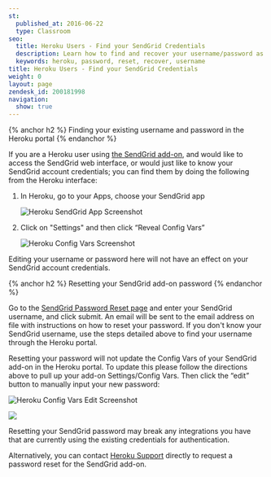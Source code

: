```yaml
---
st:
  published_at: 2016-06-22
  type: Classroom
seo:
  title: Heroku Users - Find your SendGrid Credentials
  description: Learn how to find and recover your username/password as a SendGrid add-on user...
  keywords: heroku, password, reset, recover, username
title: Heroku Users - Find your SendGrid Credentials
weight: 0
layout: page
zendesk_id: 200181998
navigation:
  show: true
---
```


{% anchor h2 %}
Finding your existing username and password in the Heroku portal
{% endanchor %}

If you are a Heroku user using [the SendGrid add-on](https://addons.heroku.com/sendgrid), and would like to access the SendGrid web interface, or would just like to know your SendGrid account credentials; you can find them by doing the following from the Heroku interface:

1. In Heroku, go to your Apps, choose your SendGrid app

    ![]({{root_url}}/images/HerokuPW1.png "Heroku SendGrid App Screenshot")

1. Click on "Settings" and then click “Reveal Config Vars”

    ![]({{root_url}}/images/HerokuPW2.png "Heroku Config Vars Screenshot")

<call-out>

Editing your username or password here will not have an effect on your SendGrid account credentials.

</call-out>

{% anchor h2 %}
Resetting your SendGrid add-on password
{% endanchor %}

Go to the [SendGrid Password Reset page](https://sendgrid.com/user/forgotPassword) and enter your SendGrid username, and click submit. An email will be sent to the email address on file with instructions on how to reset your password. If you don't know your SendGrid username, use the steps detailed above to find your username through the Heroku portal.

<call-out>

Resetting your password will not update the Config Vars of your SendGrid add-on in the Heroku portal. To update this please follow the directions above to pull up your add-on Settings/Config Vars. Then click the “edit” button to manually input your new password:

</call-out>

![]({{root_url}}/images/HerokuPW3.png "Heroku Config Vars Edit Screenshot")

![]({{root_url}}/images/HerokuPW4.png)

<call-out type="warning">

Resetting your SendGrid password may break any integrations you have that are currently using the existing credentials for authentication.

</call-out>

Alternatively, you can contact [Heroku Support](https://www.heroku.com/support) directly to request a password reset for the SendGrid add-on.
